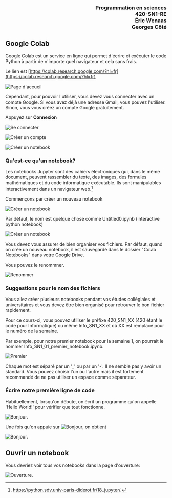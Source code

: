 <h3 style='text-align: right;'>Programmation en sciences
<br>420-SN1-RE
<br>Éric Wenaas
<br>Georges Côté
</h3>

## Google Colab

Google Colab est un service en ligne qui permet d'écrire et exécuter le code Python à partir de n'importe quel navigateur et cela sans frais. 

Le lien est [https://colab.research.google.com/?hl=fr](https://colab.research.google.com/?hl=fr)

![Page d'accueil](./Images_Google_Colab/google_colab_01_accueil.png)

Cependant, pour pouvoir l'utiliser, vous devez vous connecter avec un compte Google. Si vous avez déjà une adresse Gmail, vous pouvez l'utiliser. Sinon, vous vous créez un compte Google gratuitement.

Appuyez sur **Connexion**

![Se connecter](./Images_Google_Colab/google_colab_02_se_connecter.png)

![Créer un compte](./Images_Google_Colab/google_colab_03_se_connecter.png)


![Créer un notebook](./Images_Google_Colab/google_colab_04_ouvrir_le_notebook.png)

### Qu'est-ce qu'un notebook?

Les notebooks Jupyter sont des cahiers électroniques qui, dans le même document, peuvent rassembler du texte, des images, des formules mathématiques et du code informatique exécutable. Ils sont manipulables interactivement dans un navigateur web.[^1]

[^1]: https://python.sdv.univ-paris-diderot.fr/18_jupyter/.

Commençons par créer un nouveau notebook

![Créer un notebook](./Images_Google_Colab/google_colab_05_creer_notebook.png)

Par défaut, le nom est quelque chose comme Untitled0.ipynb (interactive python notebook)

![Créer un notebook](./Images_Google_Colab/google_colab_06_untitled.png)

Vous devez vous assurer de bien organiser vos fichiers. Par défaut, quand on crée un nouveau notebook, il est sauvegardé dans le dossier "Colab Notebooks" dans votre Google Drive.

Vous pouvez le renommner.

![Renommer](./Images_Google_Colab/google_colab_07_renommer.png)

### Suggestions pour le nom des fichiers
Vous allez créer plusieurs notebooks pendant vos études collégiales et universitaires et vous devez être bien organisé pour retrouver le bon fichier rapidement.

Pour ce cours-ci, vous pouvez utiliser le préfixe 420_SN1_XX (420 étant le code pour Informatique) ou même Info_SN1_XX et où XX est remplacé pour le numéro de la semaine.

Par exemple, pour notre premier notebook pour la semaine 1, on pourrait le nommer Info_SN1_01_premier_notebook.ipynb.

![Premier](./Images_Google_Colab/google_colab_08_premier.png)

Chaque mot est séparé par un '_' ou par un '-'. Il ne semble pas y avoir un standard. Vous pouvez choisir l'un ou l'autre mais il est fortement recommandé de ne pas utiliser un espace comme séparateur.

### Écrire notre première ligne de code

Habituellement, lorsqu'on débute, on écrit un programme qu'on appelle 'Hello World!' pour vérifier que tout fonctionne.

![Bonjour](./Images_Google_Colab/google_colab_09_bonjour.png). 

Une fois qu'on appuie sur ![Bonjour](./Images_Google_Colab/google_colab_10_bonjour.png), on obtient


![Bonjour](./Images_Google_Colab/google_colab_11_bonjour.png). 

## Ouvrir un notebook

Vous devriez voir tous vos notebooks dans la page d'ouverture:

![Ouverture](./Images_Google_Colab/google_colab_12_ouverture.png). 
